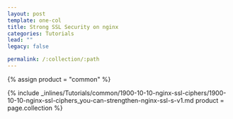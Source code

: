 ```yaml
---
layout: post
template: one-col
title: Strong SSL Security on nginx
categories: Tutorials
lead: ""
legacy: false

permalink: /:collection/:path
---
```



{% assign product = "common" %}

{% include _inlines/Tutorials/common/1900-10-10-nginx-ssl-ciphers/1900-10-10-nginx-ssl-ciphers_you-can-strengthen-nginx-ssl-s-v1.md  product = page.collection %}
